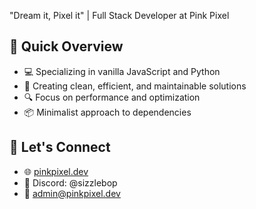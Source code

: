"Dream it, Pixel it" | Full Stack Developer at Pink Pixel

## 🚀 Quick Overview
- 💻 Specializing in vanilla JavaScript and Python
- 🎨 Creating clean, efficient, and maintainable solutions
- 🔍 Focus on performance and optimization
- 📦 Minimalist approach to dependencies

## 🤝 Let's Connect
- 🌐 [pinkpixel.dev](http://pinkpixel.dev)
- 💬 Discord: @sizzlebop
- 📧 admin@pinkpixel.dev

<!---
sizzlebop/sizzlebop is a ✨ special ✨ repository because its `README.md` (this file) appears on your GitHub profile.
You can click the Preview link to take a look at your changes.
--->
